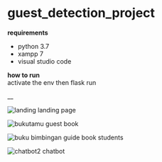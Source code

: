 # guest_detection_project
**requirements**<br/>
- python 3.7
- xampp 7
- visual studio code


**how to run**<br/>
activate the env then flask run

__

![landing](https://user-images.githubusercontent.com/93757803/177439362-9678038f-bcd8-4e22-a88f-d643136dc161.png)
landing page

![bukutamu](https://user-images.githubusercontent.com/93757803/177439394-41e14ee3-ce6a-4b33-9c11-19f6cf5eb772.png)
guest book

![buku bimbingan](https://user-images.githubusercontent.com/93757803/177439406-c380559f-5c5c-4fa1-89fc-dedcc632667b.png)
guide book students

![chatbot2](https://user-images.githubusercontent.com/93757803/177439460-6c53c1f9-7675-4ab7-af1f-443ff8a4d12a.png)
chatbot
